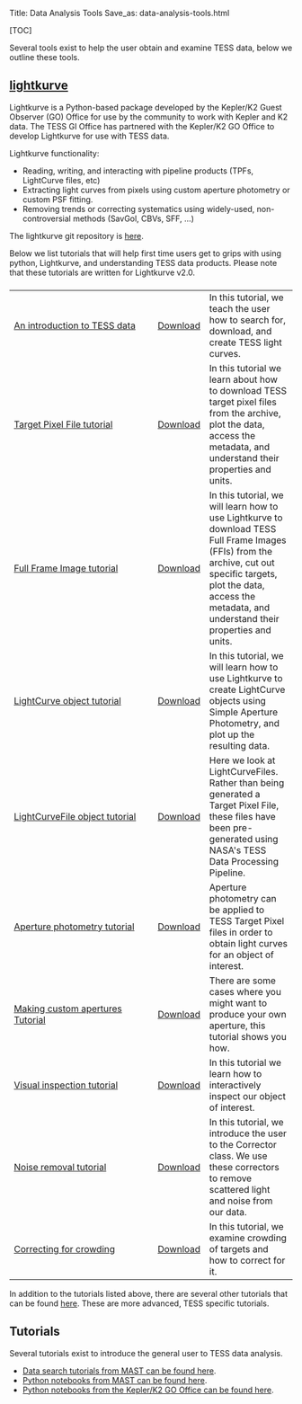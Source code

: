 Title: Data Analysis Tools
Save_as: data-analysis-tools.html

[TOC]

Several tools exist to help the user obtain and examine TESS data, below we outline these tools.

## [lightkurve](https://docs.lightkurve.org)
Lightkurve is a Python-based package developed by the Kepler/K2 Guest
Observer (GO) Office for use by the community to work with Kepler and K2 data. The TESS GI Office has partnered with the Kepler/K2 GO Office to develop Lightkurve for use with TESS data. 

Lightkurve functionality:

* Reading, writing, and interacting with pipeline products (TPFs, LightCurve files, etc) 
* Extracting light curves from pixels using custom aperture photometry or custom PSF fitting. 
* Removing trends or correcting systematics using widely-used, non-controversial methods (SavGol, CBVs, SFF, ...)

The lightkurve git repository is [here](https://github.com/KeplerGO/lightkurve).

Below we list tutorials that will help first time users get to grips with using python, Lightkurve, and understanding TESS data products. Please note that these tutorials are written for Lightkurve v2.0.


###
<table class="table table-striped table-hover" style="max-width:55em;">

<tr>
    <td style="width: 15em;">
    <a href='TESS-Intro.html'>An introduction to TESS data</a></td>
    <td><a href="docs/tutorials/TESS-Intro.ipynb" download>Download</a></td>
    <td>In this tutorial, we teach the user how to search for, download, and create TESS light curves.</td>
  </tr>

<tr>
    <td style="width: 15em;">
    <a href='Target-Pixel-File-Tutorial.html'>Target Pixel File tutorial</a></td>
    <td><a href="docs/tutorials/Target-Pixel-File-Tutorial.ipynb" download>Download</a></td>
    <td>In this tutorial we learn about how to download TESS target pixel files from the archive, plot the data, access the metadata, and understand their properties and units.</td>
  </tr>

<tr>
    <td style="width: 15em;">
    <a href='Full-Frame-Image-Tutorial.html'>Full Frame Image tutorial</a></td>
    <td><a href="docs/tutorials/Full-Frame-Image-Tutorial.ipynb" download>Download</a></td>
    <td>In this tutorial, we will learn how to use Lightkurve to download TESS Full Frame Images (FFIs) from the archive, cut out specific targets, plot the data, access the metadata, and understand their properties and units.</td>
  </tr>

<tr>
    <td style="width: 15em;">
    <a href='LightCurve-object-Tutorial.html'>LightCurve object tutorial</a></td>
    <td><a href="docs/tutorials/LightCurve-object-Tutorial.ipynb" download>Download</a></td>
    <td> In this tutorial, we will learn how to use Lightkurve to create LightCurve objects using Simple Aperture Photometry, and plot up the resulting data.</td>
  </tr>

<tr>
    <td style="width: 15em;">
    <a href='LightCurveFile-Object-Tutorial.html'>LightCurveFile object tutorial</a></td>
    <td><a href="docs/tutorials/LightCurveFile-Object-Tutorial.ipynb" download>Download</a></td>
    <td>Here we look at LightCurveFiles. Rather than being generated a Target Pixel File, these files have been pre-generated using NASA's TESS Data Processing Pipeline.</td>
  </tr>

<tr>
    <td style="width: 15em;">
    <a href='Aperture-Photometry-Tutorial.html'>Aperture photometry tutorial</a></td>
    <td><a href="docs/tutorials/Aperture-Photometry-Tutorial.ipynb" download>Download</a></td>
    <td>Aperture photometry can be applied to TESS Target Pixel files in order to obtain light curves for an object of interest.</td>
  </tr>

<tr>
    <td style="width: 15em;">
    <a href='Making-Custom-Apertures-Tutorial.html'>Making custom apertures Tutorial</a></td>
    <td><a href="docs/tutorials/Making-Custom-Apertures-Tutorial.ipynb" download>Download</a></td>
    <td>There are some cases where you might want to produce your own aperture, this tutorial shows you how.</td> 
  </tr>
 
<tr>
    <td style="width: 15em;">
    <a href='Visual-inspection-Tutorial.html'>Visual inspection tutorial</a></td>
    <td><a href="docs/tutorials/Visual-inspection-Tutorial.ipynb" download>Download</a></td>
    <td>In this tutorial we learn how to interactively inspect our object of interest.</td>
  </tr>
  
  <tr>
    <td style="width: 15em;">
    <a href='NoiseRemovalv2.html'>Noise removal tutorial</a></td>
    <td><a href="docs/tutorials/NoiseRemovalv2.ipynb" download>Download</a></td>
    <td>In this tutorial, we introduce the user to the Corrector class. We use these correctors to remove scattered light and noise from our data.</td>
  </tr>
  
  <tr>
    <td style="width: 15em;">
    <a href='UnderstandingCrowdingv2.html'>Correcting for crowding</a></td>
    <td><a href="docs/tutorials/UnderstandingCrowdingv2.ipynb" download>Download</a></td>
    <td>In this tutorial, we examine crowding of targets and how to correct for it.</td>
  </tr>

</table>

In addition to the tutorials listed above, there are several other tutorials that can be found [here](https://docs.lightkurve.org/tutorials/index.html). These are more advanced, TESS specific tutorials.


## Tutorials

Several tutorials exist to introduce the general user to TESS data
analysis.

* [Data search tutorials from MAST can be found here](https://outerspace.stsci.edu/display/TESS/6.0+-+Data+Search+Tutorials).
* [Python notebooks from MAST can be found here](https://github.com/spacetelescope/notebooks/tree/master/notebooks/MAST/TESS).
* [Python notebooks from the Kepler/K2 GO Office can be found here](http://docs.lightkurve.org/).
